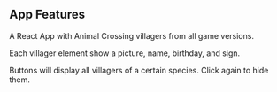 ## App Features

A React App with Animal Crossing villagers from all game versions.

Each villager element show a picture, name, birthday, and sign.

Buttons will display all villagers of a certain species. Click again to hide them.